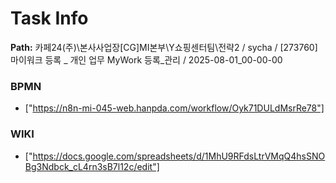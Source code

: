 # Task Info

**Path:** 카페24(주)\본사사업장\[CG]MI본부\Y쇼핑센터팀\전략2 / sycha / [273760] 마이워크 등록 _ 개인 업무 MyWork 등록_관리 / 2025-08-01_00-00-00

### BPMN
- ["https://n8n-mi-045-web.hanpda.com/workflow/Oyk71DULdMsrRe78"]

### WIKI
- ["https://docs.google.com/spreadsheets/d/1MhU9RFdsLtrVMqQ4hsSNOBg3Ndbck_cL4rn3sB7l12c/edit"]

